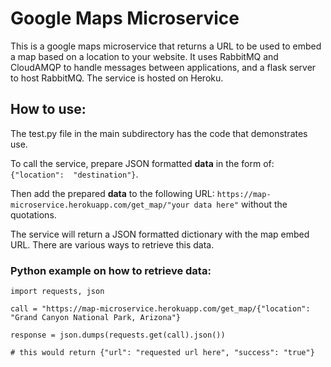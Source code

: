 # Google Maps Microservice

This is a google maps microservice that returns a URL to be used to embed a map
based on a location to your website. It uses RabbitMQ and CloudAMQP to handle 
messages between applications, and a flask server to host RabbitMQ. The service
is hosted on Heroku.

## How to use:
The test.py file in the main subdirectory has the code that demonstrates use.

To call the service, prepare JSON formatted **data** in the form of: `{"location": 
"destination"}`. 

Then add the prepared **data** to the following URL:
`https://map-microservice.herokuapp.com/get_map/"your data here"` without the quotations.

The service will return a JSON formatted dictionary with the map embed URL. There 
are various ways to retrieve this data.

### Python example on how to retrieve data:
```
import requests, json

call = "https://map-microservice.herokuapp.com/get_map/{"location": "Grand Canyon National Park, Arizona"}

response = json.dumps(requests.get(call).json())

# this would return {"url": "requested url here", "success": "true"}